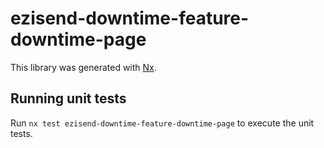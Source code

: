 # ezisend-downtime-feature-downtime-page

This library was generated with [Nx](https://nx.dev).

## Running unit tests

Run `nx test ezisend-downtime-feature-downtime-page` to execute the unit tests.
